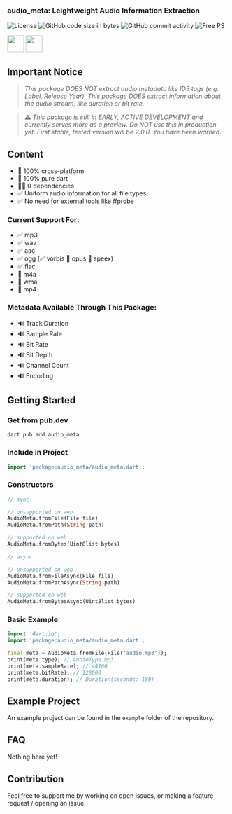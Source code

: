 ### audio_meta: Leightweight Audio Information Extraction
![License](https://img.shields.io/github/license/Milchkonsument/audio_meta)
![GitHub code size in bytes](https://img.shields.io/github/languages/code-size/Milchkonsument/audio_meta)
![GitHub commit activity](https://img.shields.io/github/commit-activity/m/Milchkonsument/audio_meta)
![Free PS](https://img.shields.io/badge/free%20palestine%20🇵🇸%20-DD1111)

<a href="https://www.paypal.com/donate/?hosted_button_id=T4TYU28529KSL"><img src="https://raw.githubusercontent.com/andreostrovsky/donate-with-paypal/925c5a9e397363c6f7a477973fdeed485df5fdd9/blue.svg" height="38"/></a>&nbsp;<a href="https://ko-fi.com/S6S7SIR1N"><img src="https://ko-fi.com/img/githubbutton_sm.svg" height="38"/></a>

## Important Notice
> _This package DOES NOT extract audio metadata like ID3 tags (e.g. Label, Release Year). This package DOES extract information about the audio stream, like duration or bit rate._

> ⚠️ _This package is still in EARLY, ACTIVE DEVELOPMENT and currently serves more as a preview. Do NOT use this in production yet. First stable, tested version will be 2.0.0. You have been warned._

## Content
* 💯 100% cross-platform
* 💯 100% pure dart
* 🙅‍♂️ 0 dependencies
* ✅ Uniform audio information for all file types
* ✅ No need for external tools like ffprobe

### Current Support For:
* ✅ mp3
* ✅ wav
* ✅ aac
* ✅ ogg (✅ vorbis 🚧 opus 🚧 speex)
* ✅ flac
* 🚧 m4a
* 🚧 wma
* 🚧 mp4

### Metadata Available Through This Package:
* 🔊 Track Duration
* 🔊 Sample Rate
* 🔊 Bit Rate
* 🔊 Bit Depth
* 🔊 Channel Count
* 🔊 Encoding

## Getting Started
### Get from pub.dev
```
dart pub add audio_meta
```

### Include in Project
```dart
import 'package:audio_meta/audio_meta.dart';
```

### Constructors
```dart
// sync

// unsupported on web
AudioMeta.fromFile(File file)
AudioMeta.fromPath(String path)

// supported on web
AudioMeta.fromBytes(Uint8list bytes)

// async

// unsupported on web
AudioMeta.fromFileAsync(File file)
AudioMeta.fromPathAsync(String path)

// supported on web
AudioMeta.fromBytesAsync(Uint8list bytes)
```

### Basic Example
```dart
import 'dart:io';
import 'package:audio_meta/audio_meta.dart';

final meta = AudioMeta.fromFile(File('audio.mp3'));
print(meta.type); // AudioType.mp3
print(meta.sampleRate); // 44100
print(meta.bitRate); // 128000
print(meta.duration); // Duration(seconds: 180)
```

## Example Project
An example project can be found in the `example` folder of the repository.


## FAQ
Nothing here yet!

## Contribution
Feel free to support me by working on open issues,
or making a feature request / opening an issue.
